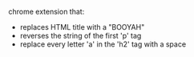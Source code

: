 chrome extension that:
  - replaces HTML title with a "BOOYAH"
  - reverses the string of the first 'p' tag
  - replace every letter 'a' in the 'h2' tag with a space
